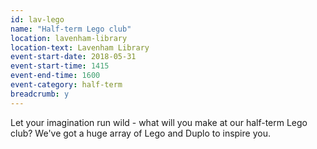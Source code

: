 ```yaml
---
id: lav-lego
name: "Half-term Lego club"
location: lavenham-library
location-text: Lavenham Library
event-start-date: 2018-05-31
event-start-time: 1415
event-end-time: 1600
event-category: half-term
breadcrumb: y
---
```


Let your imagination run wild - what will you make at our half-term Lego club? We've got a huge array of Lego and Duplo to inspire you.
